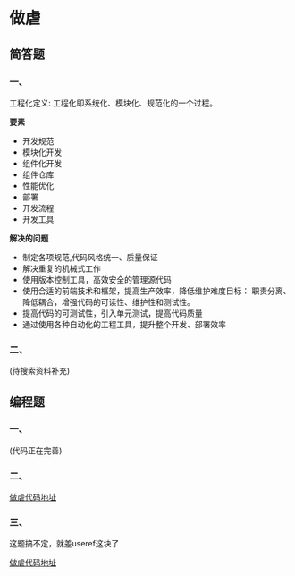 # 做虐

## 简答题

### 一、

工程化定义: 工程化即系统化、模块化、规范化的一个过程。

**要素**

* 开发规范
* 模块化开发
* 组件化开发
* 组件仓库
* 性能优化
* 部署
* 开发流程
* 开发工具


**解决的问题**

* 制定各项规范,代码风格统一、质量保证
* 解决重复的机械式工作
* 使用版本控制工具，高效安全的管理源代码
* 使用合适的前端技术和框架，提高生产效率，降低维护难度目标： 职责分离、降低耦合，增强代码的可读性、维护性和测试性。
* 提高代码的可测试性，引入单元测试，提高代码质量
* 通过使用各种自动化的工程工具，提升整个开发、部署效率

### 二、

(待搜索资料补充)

## 编程题

### 一、

(代码正在完善)

### 二、

[做虐代码地址](https://github.com/ice-matcha/task/tree/master/part2/task01/code/gulp)

### 三、

这题搞不定，就差useref这块了

[做虐代码地址](https://github.com/ice-matcha/task/tree/master/part2/task01/code/grunt)